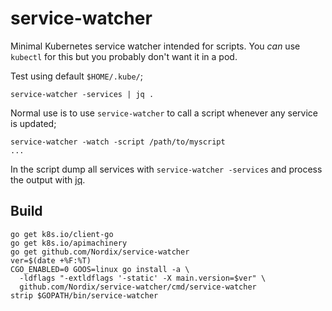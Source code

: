 # service-watcher

Minimal Kubernetes service watcher intended for scripts. You *can* use
`kubectl` for this but you probably don't want it in a pod.

Test using default `$HOME/.kube/`;
```
service-watcher -services | jq .
```

Normal use is to use `service-watcher` to call a script whenever any
service is updated;

```
service-watcher -watch -script /path/to/myscript
...
```

In the script dump all services with `service-watcher -services` and
process the output with [jq](https://stedolan.github.io/jq/).


## Build

```
go get k8s.io/client-go
go get k8s.io/apimachinery
go get github.com/Nordix/service-watcher
ver=$(date +%F:%T)
CGO_ENABLED=0 GOOS=linux go install -a \
  -ldflags "-extldflags '-static' -X main.version=$ver" \
  github.com/Nordix/service-watcher/cmd/service-watcher
strip $GOPATH/bin/service-watcher
```

